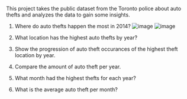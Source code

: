 This project takes the public dataset from the Toronto police about auto thefts and analyzes the data to gain some insights.

1. Where do auto thefts happen the most in 2014?
   ![image](https://github.com/CarlosCapili/TorontoAutoTheftSQLAnalysis/assets/59804756/b827bc96-6dbb-46e7-b816-30caf63842d6)
   ![image](https://github.com/CarlosCapili/TorontoAutoTheftSQLAnalysis/assets/59804756/323e798a-4682-488a-8e19-777f4fb0e1c7)



4. What location has the highest auto thefts by year?

5. Show the progression of auto theft occurances of the highest theft location by year.

6. Compare the amount of auto theft per year.

7. What month had the highest thefts for each year?

8. What is the average auto theft per month?
